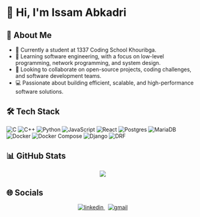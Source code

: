 # 👋 Hi, I'm Issam Abkadri

## 🚀 About Me
- 🔭 Currently a student at 1337 Coding School Khouribga.
- 🌱 Learning software engineering, with a focus on low-level programming, network programming, and system design.
- 👯 Looking to collaborate on open-source projects, coding challenges, and software development teams.
- 💻 Passionate about building efficient, scalable, and high-performance software solutions.


## 🛠️ Tech Stack
![C](https://img.shields.io/badge/-C-blue?logo=cplusplus)
![C++](https://img.shields.io/badge/-C++-blue?logo=cplusplus)
![Python](https://img.shields.io/badge/-Python-3776AB?style=flat-square&logo=python&logoColor=white)
![JavaScript](https://img.shields.io/badge/-JavaScript-F7DF1E?style=flat-square&logo=javascript&logoColor=black)
![React](https://img.shields.io/badge/-React-61DAFB?style=flat-square&logo=react&logoColor=black)
![Postgres](https://img.shields.io/badge/-PostgreSQL-316192?style=flat-square&logo=postgresql&logoColor=white)
![MariaDB](https://img.shields.io/badge/-MariaDB-003545?style=flat-square&logo=mariadb&logoColor=white)
![Docker](https://img.shields.io/badge/-Docker-0db7ed?style=flat-square&logo=docker&logoColor=white)
![Docker Compose](https://img.shields.io/badge/-Docker%20Compose-0db7ed?style=flat-square&logo=docker&logoColor=white)
![Django](https://img.shields.io/badge/-Django-092E20?style=flat-square&logo=django&logoColor=white)
![DRF](https://img.shields.io/badge/-Django_REST_Framework-ff1709?style=flat-square&logo=django&logoColor=white)

## 📊 GitHub Stats
<div align="center">
  <img src="https://github-readme-stats.vercel.app/api?username=isadri&show_icons=true&theme=radical"/>
</div>

## 🌐 Socials
<div align="center">
  <a href="https://www.linkedin.com/in/issam-abkadri/">
    <img src="https://img.shields.io/badge/-LinkedIn-0077B5?style=flat-square&logo=linkedin&logoColor=white" alt="linkedin"/>
  </a>
  &nbsp;
  <a href="mailto:issam.abk01@gmail.com">
    <img src="https://img.shields.io/badge/Gmail-D14836?style=flat-square&logo=gmail&logoColor=white" alt="gmail"/>
  </a>
</div>

